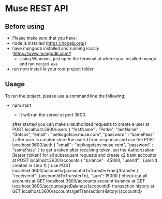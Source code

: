 # Muse REST API

## Before using

- Please make sure that you have:
 - node.js installed (https://nodejs.org/)
 - have mongodb installed and running locally (https://www.mongodb.com/)
   - Using Windows, just open the terminal at where you installed mongo and run `mongod.exe`
 - run npm install in your root project folder
## Usage

To run the project, please use a command line the following:
 - npm start
    - It will run the server at port 3600.

    after started you can make unauthorized requests to create a user at POST localhost:3600/users
    {
    "firstName" : "Petko",
    "lastName" : "Gotsov",
    "email" : "petkogotsov.muse.com",
    "password" : "somePass"
    }
    after user is created store the userId from response and use the POST localhost:3600/auth
    {
    "email" : "petkogotsov.muse.com",
    "password" : "somePass"
    } to get a token
    after receiving token, set the Authorization Bearer {token} for all subsequent requests
    and create x2 bank accounts at POST localhost:3600/accounts
    {
	"balance" : 45000,
	"userId" : {userId created in step 1}
    }
    use POST localhost:3600/accounts/{accountIdToTransferFrom}/transfer
    {
	"receiverId": {accountIdToTransferTo},
	"sum": 15000
    }
    check out all accounts at GET localhost:3600/accounts
    account balance at GET localhost:3600/accounts/getBalance/{accountId}
    transaction history at GET localhost:3600/accounts/getTransactionHistory/{accountId}     

